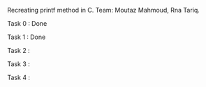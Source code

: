 Recreating printf method in C.
Team: Moutaz Mahmoud, Rna Tariq.

Task 0 : Done

Task 1 : Done

Task 2 :

Task 3 : 

Task 4 : 
